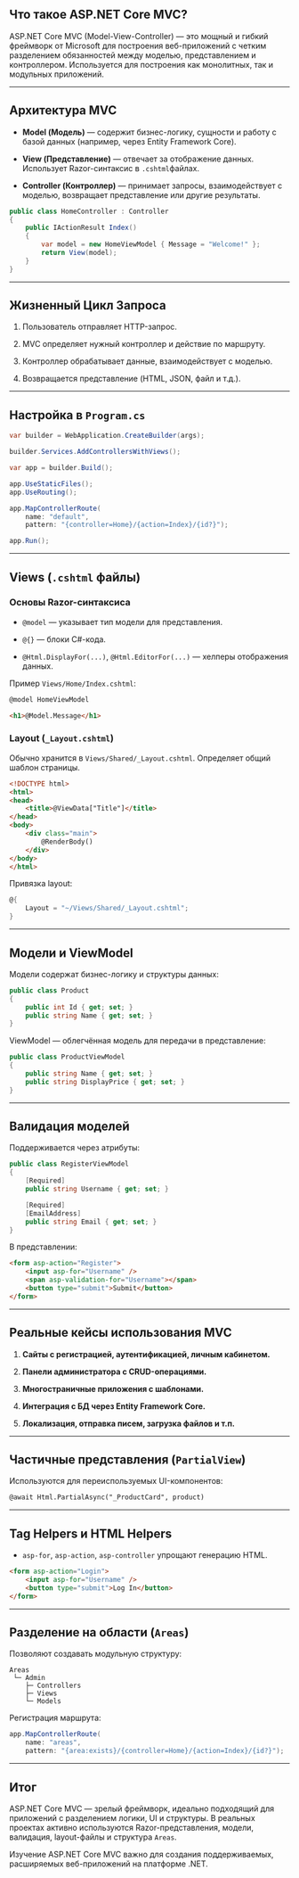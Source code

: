 ## Что такое ASP.NET Core MVC?

ASP.NET Core MVC (Model-View-Controller) — это мощный и гибкий фреймворк от Microsoft для построения веб-приложений с четким разделением обязанностей между моделью, представлением и контроллером. Используется для построения как монолитных, так и модульных приложений.

---

## Архитектура MVC

- **Model (Модель)** — содержит бизнес-логику, сущности и работу с базой данных (например, через Entity Framework Core).
    
- **View (Представление)** — отвечает за отображение данных. Использует Razor-синтаксис в `.cshtml`файлах.
    
- **Controller (Контроллер)** — принимает запросы, взаимодействует с моделью, возвращает представление или другие результаты.
    

```csharp
public class HomeController : Controller
{
    public IActionResult Index()
    {
        var model = new HomeViewModel { Message = "Welcome!" };
        return View(model);
    }
}
```

---

## Жизненный Цикл Запроса

1. Пользователь отправляет HTTP-запрос.
    
2. MVC определяет нужный контроллер и действие по маршруту.
    
3. Контроллер обрабатывает данные, взаимодействует с моделью.
    
4. Возвращается представление (HTML, JSON, файл и т.д.).
    

---

## Настройка в `Program.cs`

```csharp
var builder = WebApplication.CreateBuilder(args);

builder.Services.AddControllersWithViews();

var app = builder.Build();

app.UseStaticFiles();
app.UseRouting();

app.MapControllerRoute(
    name: "default",
    pattern: "{controller=Home}/{action=Index}/{id?}");

app.Run();
```

---

## Views (`.cshtml` файлы)

### Основы Razor-синтаксиса

- `@model` — указывает тип модели для представления.
    
- `@{}` — блоки C#-кода.
    
- `@Html.DisplayFor(...)`, `@Html.EditorFor(...)` — хелперы отображения данных.
    

Пример `Views/Home/Index.cshtml`:

```html
@model HomeViewModel

<h1>@Model.Message</h1>
```

### Layout (`_Layout.cshtml`)

Обычно хранится в `Views/Shared/_Layout.cshtml`. Определяет общий шаблон страницы.

```html
<!DOCTYPE html>
<html>
<head>
    <title>@ViewData["Title"]</title>
</head>
<body>
    <div class="main">
        @RenderBody()
    </div>
</body>
</html>
```

Привязка layout:

```csharp
@{
    Layout = "~/Views/Shared/_Layout.cshtml";
}
```

---

## Модели и ViewModel

Модели содержат бизнес-логику и структуры данных:

```csharp
public class Product
{
    public int Id { get; set; }
    public string Name { get; set; }
}
```

ViewModel — облегчённая модель для передачи в представление:

```csharp
public class ProductViewModel
{
    public string Name { get; set; }
    public string DisplayPrice { get; set; }
}
```

---

## Валидация моделей

Поддерживается через атрибуты:

```csharp
public class RegisterViewModel
{
    [Required]
    public string Username { get; set; }

    [Required]
    [EmailAddress]
    public string Email { get; set; }
}
```

В представлении:

```html
<form asp-action="Register">
    <input asp-for="Username" />
    <span asp-validation-for="Username"></span>
    <button type="submit">Submit</button>
</form>
```

---

## Реальные кейсы использования MVC

1. **Сайты с регистрацией, аутентификацией, личным кабинетом.**
    
2. **Панели администратора с CRUD-операциями.**
    
3. **Многостраничные приложения с шаблонами.**
    
4. **Интеграция с БД через Entity Framework Core.**
    
5. **Локализация, отправка писем, загрузка файлов и т.п.**
    

---

## Частичные представления (`PartialView`)

Используются для переиспользуемых UI-компонентов:

```html
@await Html.PartialAsync("_ProductCard", product)
```

---

## Tag Helpers и HTML Helpers

- `asp-for`, `asp-action`, `asp-controller` упрощают генерацию HTML.
    

```html
<form asp-action="Login">
    <input asp-for="Username" />
    <button type="submit">Log In</button>
</form>
```

---

## Разделение на области (`Areas`)

Позволяют создавать модульную структуру:

```
Areas
 └─ Admin
    ├─ Controllers
    ├─ Views
    └─ Models
```

Регистрация маршрута:

```csharp
app.MapControllerRoute(
    name: "areas",
    pattern: "{area:exists}/{controller=Home}/{action=Index}/{id?}");
```

---

## Итог

ASP.NET Core MVC — зрелый фреймворк, идеально подходящий для приложений с разделением логики, UI и структуры. В реальных проектах активно используются Razor-представления, модели, валидация, layout-файлы и структура `Areas`.

Изучение ASP.NET Core MVC важно для создания поддерживаемых, расширяемых веб-приложений на платформе .NET.
